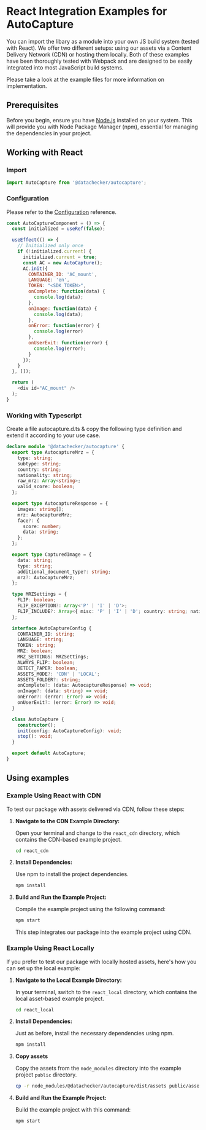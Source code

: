 # React Integration Examples for AutoCapture

You can import the libary as a module into your own JS build system (tested with React). We offer two different setups: using our assets via a Content Delivery Network (CDN) or hosting them locally. Both of these examples have been thoroughly tested with Webpack and are designed to be easily integrated into most JavaScript build systems.

Please take a look at the example files for more information on implementation.

## Prerequisites

Before you begin, ensure you have [Node.js](https://nodejs.org/) installed on your system. This will provide you with Node Package Manager (npm), essential for managing the dependencies in your project.

## Working with React

### Import

```javascript
import AutoCapture from '@datachecker/autocapture';
```

### Configuration

Please refer to the [Configuration](../../../README.md#configuration) reference.

```javascript
const AutoCaptureComponent = () => {
  const initialized = useRef(false);

  useEffect(() => {
    // Initialized only once
    if (!initialized.current) {
      initialized.current = true;
      const AC = new AutoCapture();
      AC.init({
        CONTAINER_ID: 'AC_mount',
        LANGUAGE: 'en',
        TOKEN: "<SDK_TOKEN>",
        onComplete: function(data) {
          console.log(data);
        },
        onImage: function(data) {
          console.log(data);
        },
        onError: function(error) {
          console.log(error)
        },
        onUserExit: function(error) {
          console.log(error);
        }
      });
    }
  }, []);

  return (
    <div id="AC_mount" />
  );
}
```

### Working with Typescript

Create a file autocapture.d.ts & copy the following type definition and extend it according to your use case.

```ts
declare module '@datachecker/autocapture' {
  export type AutocaptureMrz = {
    type: string;
    subtype: string;
    country: string;
    nationality: string;
    raw_mrz: Array<string>;
    valid_score: boolean;
  };

  export type AutocaptureResponse = {
    images: string[];
    mrz: AutocaptureMrz;
    face?: {
      score: number;
      data: string;
    };
  };

  export type CapturedImage = {
    data: string;
    type: string;
    additional_document_type?: string;
    mrz?: AutocaptureMrz;
  };

  type MRZSettings = {
    FLIP: boolean;
    FLIP_EXCEPTION?: Array<'P' | 'I' | 'D'>;
    FLIP_INCLUDE?: Array<{ misc: 'P' | 'I' | 'D'; country: string; nationality: string }>;
  };

  interface AutoCaptureConfig {
    CONTAINER_ID: string;
    LANGUAGE: string;
    TOKEN: string;
    MRZ: boolean;
    MRZ_SETTINGS: MRZSettings;
    ALWAYS_FLIP: boolean;
    DETECT_PAPER: boolean;
    ASSETS_MODE?: 'CDN' | 'LOCAL';
    ASSETS_FOLDER?: string;
    onComplete?: (data: AutocaptureResponse) => void;
    onImage?: (data: string) => void;
    onError?: (error: Error) => void;
    onUserExit?: (error: Error) => void;
  }

  class AutoCapture {
    constructor();
    init(config: AutoCaptureConfig): void;
    stop(): void;
  }

  export default AutoCapture;
}
```

## Using examples

### Example Using React with CDN

To test our package with assets delivered via CDN, follow these steps:

1. **Navigate to the CDN Example Directory:**

   Open your terminal and change to the `react_cdn` directory, which contains the CDN-based example project.

   ```bash
   cd react_cdn
   ```

2. **Install Dependencies:**

   Use npm to install the project dependencies.

   ```bash
   npm install
   ```

3. **Build and Run the Example Project:**

   Compile the example project using the following command:

   ```bash
   npm start
   ```

   This step integrates our package into the example project using CDN.

### Example Using React Locally

If you prefer to test our package with locally hosted assets, here's how you can set up the local example:

1. **Navigate to the Local Example Directory:**

   In your terminal, switch to the `react_local` directory, which contains the local asset-based example project.

   ```bash
   cd react_local
   ```

2. **Install Dependencies:**

   Just as before, install the necessary dependencies using npm.

   ```bash
   npm install
   ```

3. **Copy assets**

    Copy the assets from the `node_modules` directory into the example project `public` directory.

    ```bash
    cp -r node_modules/@datachecker/autocapture/dist/assets public/assets
    ```

4. **Build and Run the Example Project:**

   Build the example project with this command:

   ```bash
   npm start
   ```
